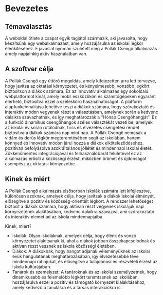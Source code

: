 # Bevezetes

## Témaválasztás

A weboldal ötlete a csapat egyik tagjától származik, aki javasolta, hogy készítsünk egy webalkalmazást, amely hozzájárulna az iskolai légkör élénkítéséhez. E javaslat nyomán született meg a Pollák Csengő alkalmazás amely napjainkig aktív használatban van.

## A szoftver célja

A Pollák Csengő egy úttörő megoldás, amely kifejezetten arra lett tervezve, hogy javítsa az oktatási környezetet, és kényelmesebb, vonzóbb légkört biztosítson a diákok számára. Ez az innovatív alkalmazás egy sokoldalú webplatformot kínál, amely mobil eszközökön és számítógépeken egyaránt elérhető, biztosítva ezzel a széleskörű használhatóságot.
A platform alapfunkcionalitása lehetővé teszi a diákok számára, hogy szórakoztató és interaktív módon vegyenek részt a választásban, amelynek során a kedvenc dalaikra szavazhatnak, és így meghatározzák a "Hónap Csengőhangját". Ez a funkció dinamikus csengőhangok széles választékát vezeti be, amelyek az iskolai év során rotálódnak, friss és élvezetes csengetési rendet biztosítva a diákok számára nap mint nap.
A Pollák Csengő nemcsak a vidám és derűs légkör megteremtésében segít az iskolában, hanem könnyed és innovatív módon járul hozzá a diákok elköteleződéséhez, pozitívan befolyásolva azok általános jóllétét és mindennapi iskolai életét. Zökkenőmentes integrációjával és felhasználóbarát felületével ez az alkalmazás erősíti a közösségi érzést, miközben örömet és újdonságot csempész az oktatási környezetbe.

## Kinek és miért

A Pollák Csengő alkalmazás elsősorban iskolák számára lett kifejlesztve, különösen azoknak, amelyek célja, hogy javítsák a diákok iskolai élményét, elősegítve a pozitív és közösség-orientált légkört. A rendszer lehetőséget biztosít a diákok számára, hogy aktívan részt vegyenek iskolájuk napi környezetének alakításában, kedvenc dalaikra szavazva, ami szórakoztató és interaktív elemet ad az iskola mindennapjaiba.

Kinek, miért?
- Iskolák: Olyan iskoláknak, amelyek célja, hogy élénk és vonzó környezetet alakítsanak ki, ahol a diákok jobban összekapcsolódnak és aktívan részt vesznek az iskola közösségi életében.
- Diákok: A diákoknak, hogy hangot adjanak véleményüknek az iskolai évük hangulatának meghatározásában, így élvezetesebbé téve mindennapi rutinjukat, és elősegítve a tulajdonosi és részvételi érzést az iskola kultúrájában.
- Tanárok és személyzet: A tanároknak és az iskolai személyzetnek, hogy dinamikusabb és felemelőbb légkört teremtsenek az iskolában, hozzájárulva ezzel a pozitív és támogató környezet kialakításához, amely kedvező a tanulásra és a társas interakciókra is.


